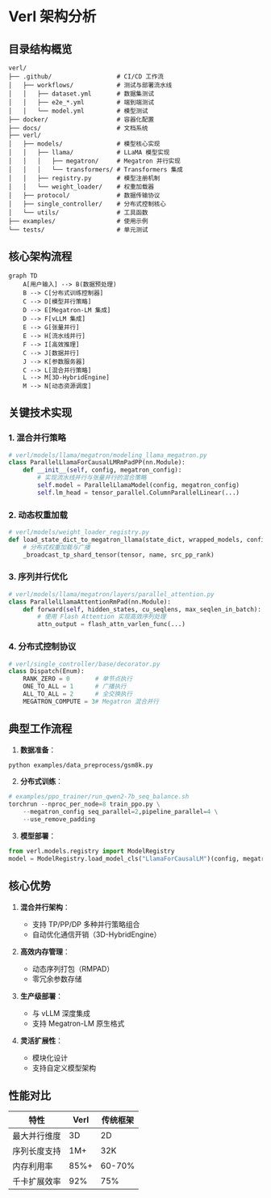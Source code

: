 # Verl 架构分析

## 目录结构概览

```text
verl/
├── .github/                  # CI/CD 工作流
│   ├── workflows/            # 测试与部署流水线
│   │   ├── dataset.yml       # 数据集测试
│   │   ├── e2e_*.yml         # 端到端测试
│   │   └── model.yml         # 模型测试
├── docker/                   # 容器化配置
├── docs/                     # 文档系统
├── verl/
│   ├── models/               # 模型核心实现
│   │   ├── llama/            # LLaMA 模型实现
│   │   │   ├── megatron/     # Megatron 并行实现
│   │   │   └── transformers/ # Transformers 集成
│   │   ├── registry.py       # 模型注册机制
│   │   └── weight_loader/    # 权重加载器
│   ├── protocol/             # 数据传输协议
│   ├── single_controller/    # 分布式控制核心
│   └── utils/                # 工具函数
├── examples/                 # 使用示例
└── tests/                    # 单元测试
```

## 核心架构流程

```mermaid
graph TD
    A[用户输入] --> B(数据预处理)
    B --> C[分布式训练控制器]
    C --> D[模型并行策略]
    D --> E[Megatron-LM 集成]
    D --> F[vLLM 集成]
    E --> G[张量并行]
    E --> H[流水线并行]
    F --> I[高效推理]
    C --> J[数据并行]
    J --> K[参数服务器]
    C --> L[混合并行策略]
    L --> M[3D-HybridEngine]
    M --> N[动态资源调度]
```

## 关键技术实现

### 1. 混合并行策略
```python
# verl/models/llama/megatron/modeling_llama_megatron.py
class ParallelLlamaForCausalLMRmPadPP(nn.Module):
    def __init__(self, config, megatron_config):
        # 实现流水线并行与张量并行的混合策略
        self.model = ParallelLlamaModel(config, megatron_config)
        self.lm_head = tensor_parallel.ColumnParallelLinear(...)
```

### 2. 动态权重加载
```python
# verl/models/weight_loader_registry.py
def load_state_dict_to_megatron_llama(state_dict, wrapped_models, config):
    # 分布式权重加载与广播
    _broadcast_tp_shard_tensor(tensor, name, src_pp_rank)
```

### 3. 序列并行优化
```python
# verl/models/llama/megatron/layers/parallel_attention.py
class ParallelLlamaAttentionRmPad(nn.Module):
    def forward(self, hidden_states, cu_seqlens, max_seqlen_in_batch):
        # 使用 Flash Attention 实现高效序列处理
        attn_output = flash_attn_varlen_func(...)
```

### 4. 分布式控制协议
```python
# verl/single_controller/base/decorator.py
class Dispatch(Enum):
    RANK_ZERO = 0       # 单节点执行
    ONE_TO_ALL = 1      # 广播执行
    ALL_TO_ALL = 2      # 全交换执行
    MEGATRON_COMPUTE = 3# Megatron 混合并行
```

## 典型工作流程

1. **数据准备**：
```bash
python examples/data_preprocess/gsm8k.py
```

2. **分布式训练**：
```python
# examples/ppo_trainer/run_qwen2-7b_seq_balance.sh
torchrun --nproc_per_node=8 train_ppo.py \
    --megatron_config seq_parallel=2,pipeline_parallel=4 \
    --use_remove_padding
```

3. **模型部署**：
```python
from verl.models.registry import ModelRegistry
model = ModelRegistry.load_model_cls("LlamaForCausalLM")(config, megatron_config)
```

## 核心优势

1. **混合并行架构**：
   - 支持 TP/PP/DP 多种并行策略组合
   - 自动优化通信开销（3D-HybridEngine）

2. **高效内存管理**：
   - 动态序列打包（RMPAD）
   - 零冗余参数存储

3. **生产级部署**：
   - 与 vLLM 深度集成
   - 支持 Megatron-LM 原生格式

4. **灵活扩展性**：
   - 模块化设计
   - 支持自定义模型架构

## 性能对比

| 特性               | Verl  | 传统框架 |
|--------------------|-------|--------|
| 最大并行维度       | 3D    | 2D     |
| 序列长度支持       | 1M+   | 32K    |
| 内存利用率         | 85%+  | 60-70% |
| 千卡扩展效率       | 92%   | 75%    | 